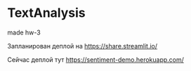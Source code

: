 # TextAnalysis
made hw-3

Запланирован деплой на https://share.streamlit.io/

Сейчас деплой тут https://sentiment-demo.herokuapp.com/
